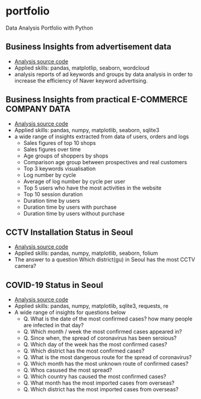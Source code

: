 # portfolio
Data Analysis Portfolio with Python

## Business Insights from advertisement data
  * [Analysis source code](https://nbviewer.jupyter.org/github/vampard/portfolio/blob/master/Business%20Insights%20from%20advertisement%20data/high%20efficient%20keywords%20and%20ad%20groups%20from%20advertisement%20data.ipynb)
  * Applied skills: pandas, matplotlip, seaborn, wordcloud
  * analysis reports of ad keywords and groups by data analysis in order to increase the efficiency of Naver keyword advertising.

## Business Insights from practical E-COMMERCE COMPANY DATA
  * [Analysis source code](https://nbviewer.jupyter.org/github/vampard/portfolio/blob/master/Business%20Insights%20from%20practical%20e-commerce%20data/Business%20Insights%20from%20practical%20e-commerce%20data.ipynb)
  * Applied skills: pandas, numpy, matplotlib, seaborn, sqlite3
  * a wide range of insights extracted from data of users, orders and logs
    - Sales figures of top 10 shops
    - Sales figures over time
    - Age groups of shoppers by shops
    - Comparison age group between prospectives and real customers
    - Top 3 keywords visualisation
    - Log number by cycle
    - Average of log number by cycle per user
    - Top 5 users who have the most activities in the website
    - Top 10 session duration
    - Duration time by users
    - Duration time by users with purchase
    - Duration time by users without purchase

## CCTV Installation Status in Seoul
  * [Analysis source code](https://nbviewer.jupyter.org/github/vampard/portfolio/blob/master/CCTV%20status%20in%20Seoul/CCTV%20status%20in%20Seoul.ipynb)
  * Applied skills: pandas, numpy, matplotlib, seaborn, folium
  * The answer to a question Which district(gu) in Seoul has the most CCTV camera?

## COVID-19 Status in Seoul
  * [Analysis source code](https://nbviewer.jupyter.org/github/vampard/portfolio/blob/master/Covid-19%20in%20Seoul/Covid-19%20Status%20in%20Seoul.ipynb)
  * Applied skills: pandas, numpy, matplotlib, sqlite3, requests, re
  * A wide range of insights for questions below
    - Q. What is the date of the most confirmed cases? how many people are infected in that day?
    - Q. Which month / week the most confirmed cases appeared in?
    - Q. Since when, the spread of coronavirus has been seroious?
    - Q. Which day of the week has the most confirmed cases?
    - Q. Which district has the most confirmed cases?
    - Q. What is the most dangerous route for the spread of coronavirus?
    - Q. Which month has the most unknown route of confirmed cases?
    - Q. Whos casused the most spread?
    - Q. Which country has caused the most confirmed cases?
    - Q. What month has the most imported cases from overseas?
    - Q. Which district has the most imported cases from overseas?
